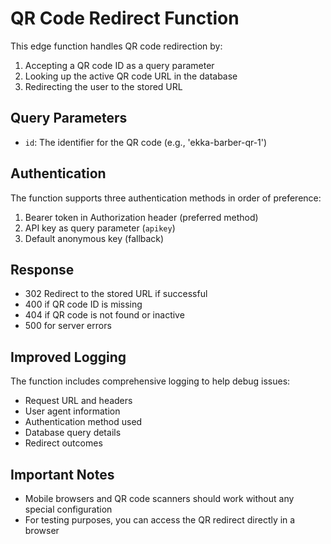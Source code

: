 
# QR Code Redirect Function

This edge function handles QR code redirection by:
1. Accepting a QR code ID as a query parameter
2. Looking up the active QR code URL in the database
3. Redirecting the user to the stored URL

## Query Parameters
- `id`: The identifier for the QR code (e.g., 'ekka-barber-qr-1')

## Authentication
The function supports three authentication methods in order of preference:
1. Bearer token in Authorization header (preferred method)
2. API key as query parameter (`apikey`)
3. Default anonymous key (fallback)

## Response
- 302 Redirect to the stored URL if successful
- 400 if QR code ID is missing
- 404 if QR code is not found or inactive
- 500 for server errors

## Improved Logging
The function includes comprehensive logging to help debug issues:
- Request URL and headers
- User agent information
- Authentication method used
- Database query details
- Redirect outcomes

## Important Notes
- Mobile browsers and QR code scanners should work without any special configuration
- For testing purposes, you can access the QR redirect directly in a browser
